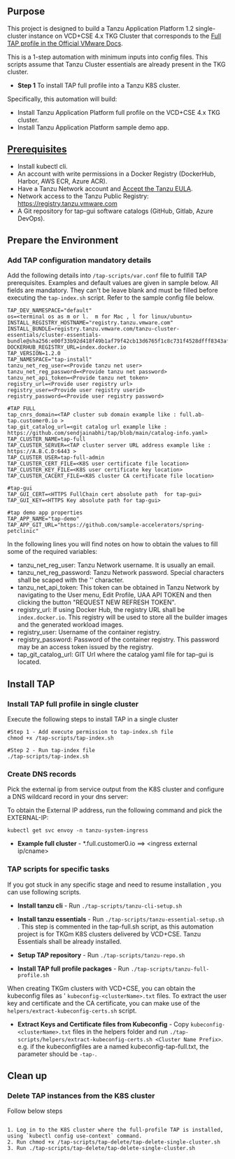 ## Purpose

This project is designed to build a Tanzu Application Platform 1.2 single-cluster instance on VCD+CSE 4.x TKG Cluster that corresponds to the [Full TAP profile in the Official VMware Docs](https://docs.vmware.com/en/VMware-Tanzu-Application-Platform/1.2/tap/GUID-install-intro.html). 

This is a 1-step automation with minimum inputs into config files. This scripts assume that Tanzu Cluster essentials are already present in the TKG cluster.

* **Step 1** To install TAP full profile into a Tanzu K8S cluster.

Specifically, this automation will build:
- Install Tanzu Application Platform full profile on the VCD+CSE 4.x TKG cluster. 
- Install Tanzu Application Platform sample demo app. 

## [Prerequisites](https://docs.vmware.com/en/VMware-Tanzu-Application-Platform/1.2/tap/GUID-prerequisites.html)

* Install kubectl cli.
* An account with write permissions in a Docker Registry (DockerHub, Harbor, AWS ECR, Azure ACR).
* Have a Tanzu Network account and [Accept the Tanzu EULA](https://docs.vmware.com/en/VMware-Tanzu-Application-Platform/1.2/tap/GUID-install-tanzu-cli.html#accept-eulas).
* Network access to the Tanzu Public Registry: https://registry.tanzu.vmware.com
* A Git repository for tap-gui software catalogs (GitHub, Gitlab, Azure DevOps).

## Prepare the Environment

### Add TAP configuration mandatory details 

Add the following details into `/tap-scripts/var.conf` file to fullfill TAP prerequisites. Examples and default values are given in sample below. All fields are mandatory. They can't be leave blank and must be filled before executing the `tap-index.sh` script. Refer to the sample config file below. 

```
TAP_DEV_NAMESPACE="default"
os=<terminal os as m or l.  m for Mac , l for linux/ubuntu>
INSTALL_REGISTRY_HOSTNAME="registry.tanzu.vmware.com"
INSTALL_BUNDLE=registry.tanzu.vmware.com/tanzu-cluster-essentials/cluster-essentials-bundle@sha256:e00f33b92d418f49b1af79f42cb13d6765f1c8c731f4528dfff8343af042dc3e
DOCKERHUB_REGISTRY_URL=index.docker.io
TAP_VERSION=1.2.0
TAP_NAMESPACE="tap-install"
tanzu_net_reg_user=<Provide tanzu net user>
tanzu_net_reg_password=<Provide tanzu net password>
tanzu_net_api_token=<Provide tanzu net token>
registry_url=<Provide user registry url>
registry_user=<Provide user registry userid>
registry_password=<Provide user registry password>

#TAP FULL
tap_cnrs_domain=<TAP cluster sub domain example like : full.ab-tap.customer0.io >
tap_git_catalog_url=<git catalog url example like : https://github.com/sendjainabhi/tap/blob/main/catalog-info.yaml>
TAP_CLUSTER_NAME=tap-full
TAP_CLUSTER_SERVER=<TAP cluster server URL address example like : https://A.B.C.D:6443 >
TAP_CLUSTER_USER=tap-full-admin
TAP_CLUSTER_CERT_FILE=<K8S user certificate file location>
TAP_CLUSTER_KEY_FILE=<K8S user certificate key location>
TAP_CLUSTER_CACERT_FILE=<K8S cluster CA certificate file location>

#tap-gui
TAP_GUI_CERT=<HTTPS FullChain cert absolute path  for tap-gui>
TAP_GUI_KEY=<HTTPS Key absolute path for tap-gui>

#tap demo app properties
TAP_APP_NAME="tap-demo"
TAP_APP_GIT_URL="https://github.com/sample-accelerators/spring-petclinic"
```

In the following lines you will find notes on how to obtain the values to fill some of the  required variables:

* tanzu_net_reg_user: Tanzu Network username. It is usually an email.
* tanzu_net_reg_password: Tanzu Network password. Special characters shall be scaped with the '\' character.
* tanzu_net_api_token: This token can be obtained in Tanzu Network by navigating to the User menu, Edit Profile, UAA API TOKEN and then clicking the button "REQUEST NEW REFRESH TOKEN".
* registry_url: If using Docker Hub, the registry URL shall be `index.docker.io`. This registry will be used to store all the builder images and the generated workload images.
* registry_user: Username of the container registry.
* registry_password: Password of the container registry. This password may be an access token issued by the registry.
* tap_git_catalog_url: GIT Url where the catalog yaml file for tap-gui is located.

## Install TAP

### Install TAP full profile in single cluster

Execute the following steps to install TAP in a single cluster 

```
#Step 1 - Add execute permission to tap-index.sh file
chmod +x /tap-scripts/tap-index.sh

#Step 2 - Run tap-index file 
./tap-scripts/tap-index.sh
```

### Create DNS records

Pick the external ip from service output from the K8S cluster and configure a DNS wildcard record in your dns server:

To obtain the External IP address, run the following command and pick the EXTERNAL-IP:
```
kubectl get svc envoy -n tanzu-system-ingress
```

* **Example full cluster** - *.full.customer0.io ==> <ingress external ip/cname>


### TAP scripts for specific tasks

If you got stuck in any specific stage and need to resume installation , you can use following scripts.

* **Install tanzu cli** - Run `./tap-scripts/tanzu-cli-setup.sh`

* **Install tanzu essentials** - Run `./tap-scripts/tanzu-essential-setup.sh` . This step is commented in the tap-full.sh script, as this automation project is for TKGm K8S clusters delivered by VCD+CSE. Tanzu Essentials shall be already installed.

* **Setup TAP repository** - Run `./tap-scripts/tanzu-repo.sh`  

* **Install TAP full profile packages** - Run `./tap-scripts/tanzu-full-profile.sh` 

When creating TKGm clusters with VCD+CSE, you can obtain the kubeconfig files as ' `kubeconfig-<clusterName>.txt` files. To extract the user key and certificate and the CA certificate, you can make use of the `helpers/extract-kubeconfig-certs.sh` script.

* **Extract Keys and Certificate files from Kubeconfig** - Copy `kubeconfig-<clusterName>.txt` files in the helpers folder and run `./tap-scripts/helpers/extract-kubeconfig-certs.sh <Cluster Name Prefix>`. e.g. if the kubeconfigfiles are a named kubeconfig-tap-full.txt, the <Cluster Name Prefix> parameter should be `-tap-`.

## Clean up

### Delete TAP instances from the K8S cluster

Follow below steps 
```

1. Log in to the K8S cluster where the full-profile TAP is installed, using `kubectl config use-context` command.
2. Run chmod +x /tap-scripts/tap-delete/tap-delete-single-cluster.sh
3. Run ./tap-scripts/tap-delete/tap-delete-single-cluster.sh

```